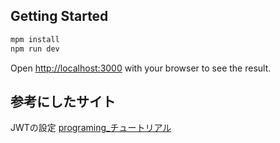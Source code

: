 ## Getting Started
```bash
mpm install
npm run dev
```
Open [http://localhost:3000](http://localhost:3000) with your browser to see the result.

## 参考にしたサイト
JWTの設定
[programing_チュートリアル](https://www.youtube.com/watch?v=IaCQqCIqZ6U&t=870s&ab_channel=%E3%83%97%E3%83%AD%E3%82%B0%E3%83%A9%E3%83%9F%E3%83%B3%E3%82%B0%E3%83%81%E3%83%A5%E3%83%BC%E3%83%88%E3%83%AA%E3%82%A2%E3%83%AB)

